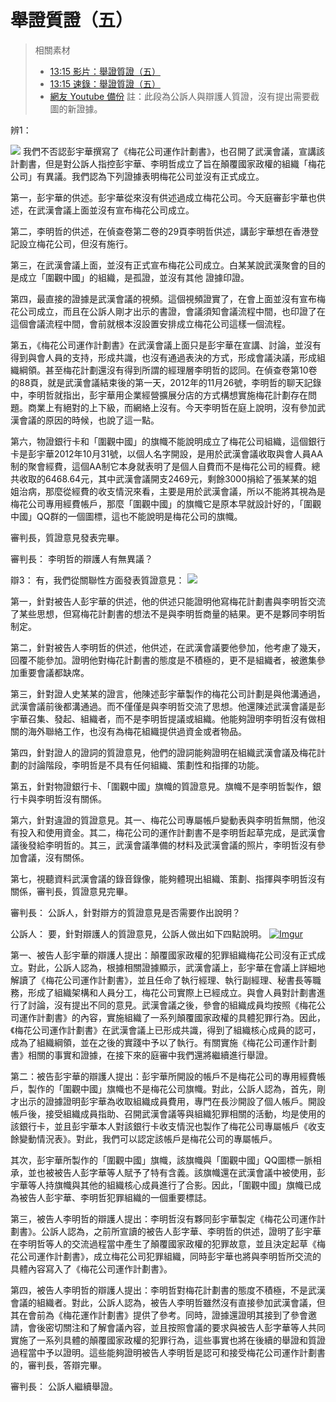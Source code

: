 舉證質證（五）
===

> 相關素材
> - [13:15 影片：舉證質證（五）](http://www.weibo.com/3960688335/Flj45tmBw?from=page_1001063960688335_profile&wvr=6&mod=weibotime)
> - [13:15 速錄：舉證質證（五）](http://www.weibo.com/3960688335/FljVgzUx4?from=page_1001063960688335_profile&wvr=6&mod=weibotime)
> - [網友 Youtube 備份](https://www.youtube.com/watch?v=Ph6VCjQl7JA&index=8&list=PLiYVWrSWkXAZM-kYJs1XOst3ZgC8U7OVD)
> 註：此段為公訴人與辯護人質證，沒有提出需要截圖的新證據。

辨1：

[![](https://i.imgur.com/KmjLIBU.jpg)](https://youtu.be/Ph6VCjQl7JA?t=13)
我們不否認彭宇華撰寫了《梅花公司運作計劃書》，也召開了武漢會議，宣講該計劃書，但是對公訴人指控彭宇華、李明哲成立了旨在顛覆國家政權的組織「梅花公司」有異議。我們認為下列證據表明梅花公司並沒有正式成立。

第一，彭宇華的供述。彭宇華從來沒有供述過成立梅花公司。今天庭審彭宇華也供述，在武漢會議上面並沒有宣布梅花公司成立。

第二，李明哲的供述，在偵查卷第二卷的29頁李明哲供述，講彭宇華想在香港登記設立梅花公司，但沒有施行。

第三，在武漢會議上面，並沒有正式宣布梅花公司成立。白某某說武漢聚會的目的是成立「圍觀中國」的組織，是孤證，並沒有其他 證據印證。

第四，最直接的證據是武漢會議的視頻。這個視頻證實了，在會上面並沒有宣布梅花公司成立，而且在公訴人剛才出示的書證，會議須知會議流程中間，也印證了在這個會議流程中間，會前就根本沒設置安排成立梅花公司這樣一個流程。

第五，《梅花公司運作計劃書》在武漢會議上面只是彭宇華在宣講、討論，並沒有得到與會人員的支持，形成共識，也沒有通過表決的方式，形成會議決議，形成組織綱領。甚至梅花計劃還沒有得到所謂的經理層李明哲的認同。在偵查卷第10卷的88頁，就是武漢會議結束後的第一天，2012年的11月26號，李明哲的聊天記錄中，李明哲就指出，彭宇華用企業經營擴展分店的方式構想實施梅花計劃存在問題。商業上有絕對的上下級，而網絡上沒有。今天李明哲在庭上說明，沒有參加武漢會議的原因的時候，也說了這一點。

第六，物證銀行卡和「圍觀中國」的旗幟不能說明成立了梅花公司組織，這個銀行卡是彭宇華2012年10月31號，以個人名字開設，是用於武漢會議收取與會人員AA制的聚會經費，這個AA制它本身就表明了是個人自費而不是梅花公司的經費。總共收取的6468.64元，其中武漢會議開支2469元，剩餘3000捐給了張某某的姐姐治病，那麼從經費的收支情況來看，主要是用於武漢會議，所以不能將其視為是梅花公司專用經費帳戶，那麼「圍觀中國」的旗幟它是原本早就設計好的，「圍觀中國」QQ群的一個圖標，這也不能說明是梅花公司的旗幟。

審判長，質證意見發表完畢。

審判長：
李明哲的辯護人有無異議？

辯3：
有，我們從關聯性方面發表質證意見：
[![](https://i.imgur.com/XkjwSao.png)](https://youtu.be/Ph6VCjQl7JA?t=255)

第一，針對被告人彭宇華的供述，他的供述只能證明他寫梅花計劃書與李明哲交流了某些思想，但寫梅花計劃書的想法不是與李明哲商量的結果。更不是夥同李明哲制定。

第二，針對被告人李明哲的供述，他供述，在武漢會議要他參加，他考慮了幾天，回覆不能參加。證明他對梅花計劃書的態度是不積極的，更不是組織者，被邀集參加重要會議都缺席。

第三，針對證人史某某的證言，他陳述彭宇華製作的梅花公司計劃是與他溝通過，武漢會議前後都溝通過。而不僅僅是與李明哲交流了思想。他還陳述武漢會議是彭宇華召集、發起、組織者，而不是李明哲提議或組織。他能夠證明李明哲沒有做相關的海外聯絡工作，也沒有為梅花組織提供過資金或者物品。

第四，針對證人的證詞的質證意見，他們的證詞能夠證明在組織武漢會議及梅花計劃的討論階段，李明哲是不具有任何組織、策劃性和指揮的功能。

第五，針對物證銀行卡、「圍觀中國」旗幟的質證意見。旗幟不是李明哲製作，銀行卡與李明哲沒有關係。

第六，針對違證的質證意見。其一、梅花公司專屬帳戶變動表與李明哲無關，他沒有投入和使用資金。其二，梅花公司的運作計劃書不是李明哲起草完成，是武漢會議後發給李明哲的。其三，武漢會議準備的材料及武漢會議的照片，李明哲沒有參加會議，沒有關係。

第七，視聽資料武漢會議的錄音錄像，能夠體現出組織、策劃、指揮與李明哲沒有關係，審判長，質證意見完畢。

審判長：
公訴人，針對辯方的質證意見是否需要作出說明？

公訴人：
要，針對辯護人的質證意見，公訴人做出如下四點說明。
[![Imgur](https://i.imgur.com/TaGHaQw.png)](https://youtu.be/Ph6VCjQl7JA?t=413)

第一、被告人彭宇華的辯護人提出：顛覆國家政權的犯罪組織梅花公司沒有正式成立。對此，公訴人認為，根據相關證據顯示，武漢會議上，彭宇華在會議上詳細地解讀了《梅花公司運作計劃書》，並且任命了執行經理、執行副經理、秘書長等職務，形成了組織架構和人員分工，梅花公司實際上已經成立。與會人員對計劃書進行了討論，沒有提出不同的意見。武漢會議之後，參會的組織成員均按照《梅花公司運作計劃書》的內容，實施組織了一系列顛覆國家政權的具體犯罪行為。因此，《梅花公司運作計劃書》在武漢會議上已形成共識，得到了組織核心成員的認可，成為了組織綱領，並在之後的實踐中予以了執行。有關實施《梅花公司運作計劃書》相關的事實和證據，在接下來的庭審中我們還將繼續進行舉證。

第二：被告彭宇華的辯護人提出：彭宇華所開設的帳戶不是梅花公司的專用經費帳戶，製作的「圍觀中國」旗幟也不是梅花公司旗幟。對此，公訴人認為，首先，剛才出示的證據證明彭宇華為收取組織成員費用，專門在長沙開設了個人帳戶。開設帳戶後，接受組織成員指助、召開武漢會議等與組織犯罪相關的活動，均是使用的該銀行卡，並且彭宇華本人對該銀行卡收支情況也製作了梅花公司專屬帳戶《收支餘變動情況表》。對此，我們可以認定該帳戶是梅花公司的專屬帳戶。

其次，彭宇華所製作的「圍觀中國」旗幟，該旗幟與「圍觀中國」QQ圖標一脈相承，並也被被告人彭字華等人賦予了特有含義。該旗幟還在武漢會議中被使用，彭宇華等人持旗幟與其他的組織核心成員進行了合影。因此，「圍觀中國」旗幟已成為被告人彭宇華、李明哲犯罪組織的一個重要標誌。

第三，被告人李明哲的辯護人提出：李明哲沒有夥同彭宇華製定《梅花公司運作計劃書》。公訴人認為，之前所宣讀的被告人彭字華、李明哲的供述，證明了彭宇華在李明哲等人的交流過程當中產生了顛覆國家政權的犯罪故意，並且決定起草《梅花公司運作計劃書》，成立梅花公司犯罪組織，同時彭宇華也將與李明哲所交流的具體內容寫入了《梅花公司運作計劃書》。

第四，被告人李明哲的辯護人提出：李明哲對梅花計劃書的態度不積極，不是武漢會議的組織者。對此，公訴人認為，被告人李明哲雖然沒有直接參加武漢會議，但其在會前為《梅花運作計劃書》提供了參考。同時，證據還證明其接到了參會邀請，會後密切關注和了解會議內容，並且按照會議的要求與被告人彭字華等人共同實施了一系列具體的顛覆國家政權的犯罪行為，這些事實也將在後續的舉證和質證過程當中予以證明。這些能夠證明被告人李明哲是認可和接受梅花公司運作計劃書的，審判長，答辯完畢。

審判長：
公訴人繼續舉證。
